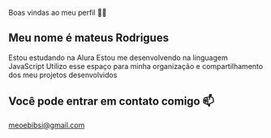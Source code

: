Boas vindas ao meu perfil 💙💙
## Meu nome é mateus Rodrigues

Estou estudando na Alura
Estou me desenvolvendo na linguagem JavaScript
Utilizo esse espaço para minha organização e compartilhamento dos meu projetos desenvolvidos
## Você pode entrar em contato comigo 📫
meoebibsi@gmail.com


